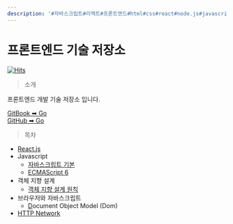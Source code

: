 ```yaml
---
description: '#자바스크립트#리액트#프론트엔드#html#css#react#node.js#javascript#es6'
---
```


# 프론트엔드 기술 저장소

[![Hits](https://hits.seeyoufarm.com/api/count/incr/badge.svg?url=https%3A%2F%2Fgithub.com%2FJunH-K%2Ffront-end-repo)](https://hits.seeyoufarm.com)

> 소개

프론트엔드 개발 기술 저장소 입니다.

[GitBook ➡ Go](https://k-developer.gitbook.io/dev/)  
[GitHub ➡ Go](https://github.com/JunH-K/dev-blog)

> 목차

* [React.js](react/react-hook/)
* Javascript
  * [자바스크립트 기본](javascript/undefined/)
  * [ECMAScript 6](javascript/let-const/)
* 객체 지향 설계
  * [객체 지향 설계 원칙](undefined/undefined/)
* 브라우저와 자바스크립트 
  * [D](undefined-1/dom-document-object-model/)ocument Object Model \(Dom\)
* [HTTP Network](http-network-1/)

